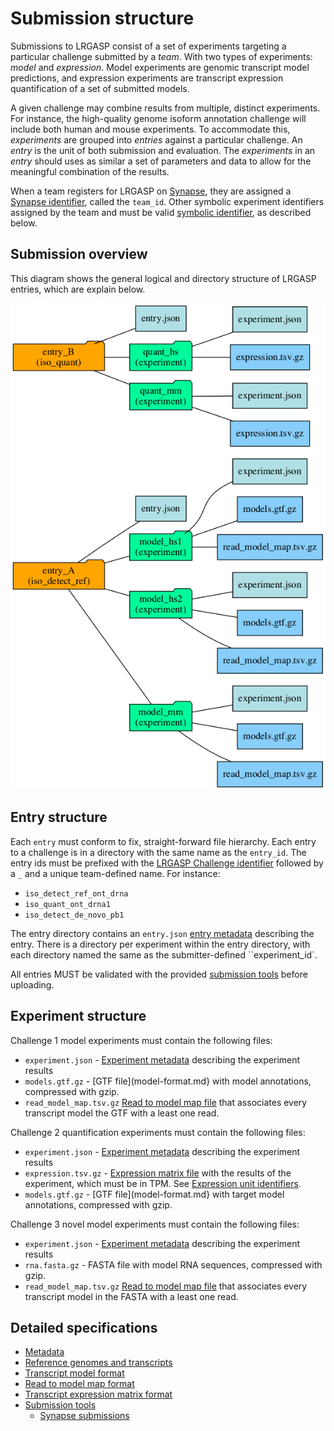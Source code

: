 # Submission structure

Submissions to LRGASP consist of a set of experiments targeting a particular
challenge submitted by a *team*.  With two types of experiments: *model* and
*expression*.  Model experiments are genomic transcript model predictions, and
expression experiments are transcript expression quantification of a set of
submitted models.

A given challenge may combine results from multiple, distinct experiments.
For instance, the high-quality genome isoform annotation challenge will
include both human and mouse experiments. To accommodate this, *experiments*
are grouped into *entries* against a particular challenge.  An *entry* is
the unit of both submission and evaluation.  The *experiments* in an *entry*
should uses as similar a set of parameters and data to allow
for the meaningful combination of the results.

When a team registers for LRGASP on [Synapse](https://www.synapse.org), they are assigned a [Synapse
identifier](metadata-identifiers.md#synapse-identifiers), called the ``team_id``.  Other symbolic
experiment identifiers assigned by the team and must be valid [symbolic
identifier](metadata-identifiers.md#symbolic-identifiers), as described below.

## Submission overview

This diagram shows the general logical and directory structure of LRGASP entries,
which are explain below.

![Submission file hierarchy diagram](submit_tree.png)

## Entry structure

Each ``entry`` must conform to fix, straight-forward file hierarchy.
Each entry to a challenge is in a directory with the same name as the `entry_id`.
The entry ids must be prefixed with the [LRGASP Challenge identifier](metadata-identifiers.md#lrgasp-challenge-identifiers) followed by
a `_` and a unique team-defined name.  For instance:

- `iso_detect_ref_ont_drna`
- `iso_quant_ont_drna1`
- `iso_detect_de_novo_pb1`

The entry directory contains an `entry.json` [entry
metadata](metadata.md#entry.json) describing the entry.  There is a directory per experiment within the entry directory, with each directory named the same as the
submitter-defined ``experiment_id`.

All entries MUST be validated with the provided [submission
tools](submission-tools.md) before uploading.

## Experiment structure

Challenge 1 model experiments must contain the following files:

- `experiment.json` - [Experiment metadata](metadata.md#experiment.json) describing the experiment results
- `models.gtf.gz` - [GTF file](model-format.md} with model annotations, compressed with gzip.
- `read_model_map.tsv.gz` [Read to model map file](read_model_map_format.md) that associates every transcript model the GTF with a least one read.

Challenge 2 quantification experiments must contain the following files:

- `experiment.json` - [Experiment metadata](metadata.md#experiment.json) describing the experiment results
- `expression.tsv.gz` - [Expression matrix file](expression_matrix_format.md) with the results of the experiment, which must be in TPM. See [Expression unit identifiers](metadata-identifiers.md#expression_unit_identifiers).
- `models.gtf.gz` - [GTF file](model-format.md} with target model annotations, compressed with gzip.

Challenge 3 novel model experiments must contain the following files:

- `experiment.json` - [Experiment metadata](metadata.md#experiment.json) describing the experiment results
- `rna.fasta.gz` - FASTA file with model RNA sequences, compressed with gzip.
- `read_model_map.tsv.gz` [Read to model map file](read_model_map_format.md) that associates every transcript model in the FASTA with a least one read.

## Detailed specifications

- [Metadata](metadata.md)
- [Reference genomes and transcripts](reference-genomes.md)
- [Transcript model format](model-format.md)
- [Read to model map format](read_model_map_format.md)
- [Transcript expression matrix format](expression_matrix_format.md)
- [Submission tools](submission-tools.md)
  - [Synapse submissions](synapse.md)
